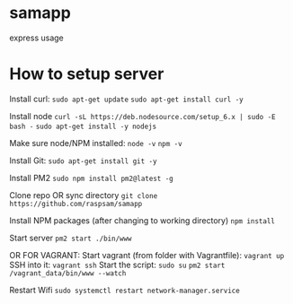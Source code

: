 # samapp
express usage


# How to setup server
Install curl:
```sudo apt-get update```
```sudo apt-get install curl -y```

Install node
```curl -sL https://deb.nodesource.com/setup_6.x | sudo -E bash -```
```sudo apt-get install -y nodejs```

Make sure node/NPM installed:
```node -v```
```npm -v```

Install Git:
```sudo apt-get install git -y```

Install PM2
```sudo npm install pm2@latest -g```

Clone repo OR sync directory
```git clone https://github.com/raspsam/samapp```

Install NPM packages (after changing to working directory)
```npm install```

Start server
```pm2 start ./bin/www```

OR FOR VAGRANT:
Start vagrant (from folder with Vagrantfile):
```vagrant up```
SSH into it:
```vagrant ssh```
Start the script:
```sudo su```
```pm2 start /vagrant_data/bin/www --watch```


Restart Wifi
```sudo systemctl restart network-manager.service```